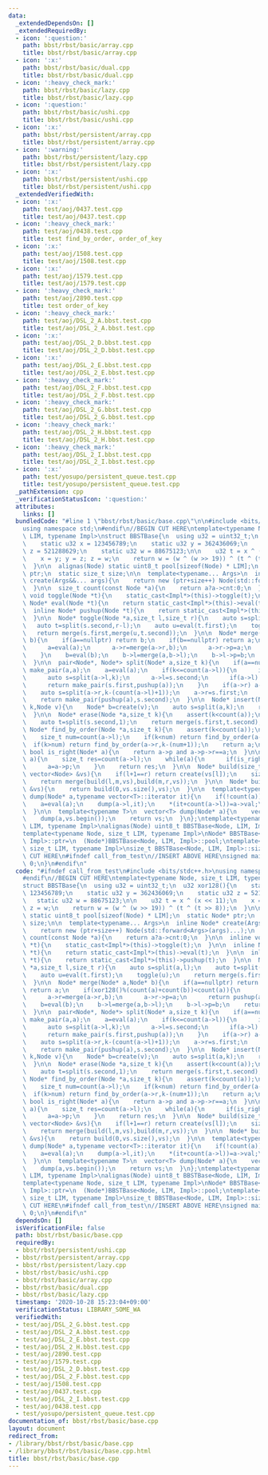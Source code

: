 ```yaml
---
data:
  _extendedDependsOn: []
  _extendedRequiredBy:
  - icon: ':question:'
    path: bbst/rbst/basic/array.cpp
    title: bbst/rbst/basic/array.cpp
  - icon: ':x:'
    path: bbst/rbst/basic/dual.cpp
    title: bbst/rbst/basic/dual.cpp
  - icon: ':heavy_check_mark:'
    path: bbst/rbst/basic/lazy.cpp
    title: bbst/rbst/basic/lazy.cpp
  - icon: ':question:'
    path: bbst/rbst/basic/ushi.cpp
    title: bbst/rbst/basic/ushi.cpp
  - icon: ':x:'
    path: bbst/rbst/persistent/array.cpp
    title: bbst/rbst/persistent/array.cpp
  - icon: ':warning:'
    path: bbst/rbst/persistent/lazy.cpp
    title: bbst/rbst/persistent/lazy.cpp
  - icon: ':x:'
    path: bbst/rbst/persistent/ushi.cpp
    title: bbst/rbst/persistent/ushi.cpp
  _extendedVerifiedWith:
  - icon: ':x:'
    path: test/aoj/0437.test.cpp
    title: test/aoj/0437.test.cpp
  - icon: ':heavy_check_mark:'
    path: test/aoj/0438.test.cpp
    title: test find_by_order, order_of_key
  - icon: ':x:'
    path: test/aoj/1508.test.cpp
    title: test/aoj/1508.test.cpp
  - icon: ':x:'
    path: test/aoj/1579.test.cpp
    title: test/aoj/1579.test.cpp
  - icon: ':heavy_check_mark:'
    path: test/aoj/2890.test.cpp
    title: test order_of_key
  - icon: ':heavy_check_mark:'
    path: test/aoj/DSL_2_A.bbst.test.cpp
    title: test/aoj/DSL_2_A.bbst.test.cpp
  - icon: ':x:'
    path: test/aoj/DSL_2_D.bbst.test.cpp
    title: test/aoj/DSL_2_D.bbst.test.cpp
  - icon: ':x:'
    path: test/aoj/DSL_2_E.bbst.test.cpp
    title: test/aoj/DSL_2_E.bbst.test.cpp
  - icon: ':heavy_check_mark:'
    path: test/aoj/DSL_2_F.bbst.test.cpp
    title: test/aoj/DSL_2_F.bbst.test.cpp
  - icon: ':heavy_check_mark:'
    path: test/aoj/DSL_2_G.bbst.test.cpp
    title: test/aoj/DSL_2_G.bbst.test.cpp
  - icon: ':heavy_check_mark:'
    path: test/aoj/DSL_2_H.bbst.test.cpp
    title: test/aoj/DSL_2_H.bbst.test.cpp
  - icon: ':heavy_check_mark:'
    path: test/aoj/DSL_2_I.bbst.test.cpp
    title: test/aoj/DSL_2_I.bbst.test.cpp
  - icon: ':x:'
    path: test/yosupo/persistent_queue.test.cpp
    title: test/yosupo/persistent_queue.test.cpp
  _pathExtension: cpp
  _verificationStatusIcon: ':question:'
  attributes:
    links: []
  bundledCode: "#line 1 \"bbst/rbst/basic/base.cpp\"\n\n#include <bits/stdc++.h>\n\
    using namespace std;\n#endif\n//BEGIN CUT HERE\ntemplate<typename Node, size_t\
    \ LIM, typename Impl>\nstruct BBSTBase{\n  using u32 = uint32_t;\n  u32 xor128(){\n\
    \    static u32 x = 123456789;\n    static u32 y = 362436069;\n    static u32\
    \ z = 521288629;\n    static u32 w = 88675123;\n\n    u32 t = x ^ (x << 11);\n\
    \    x = y; y = z; z = w;\n    return w = (w ^ (w >> 19)) ^ (t ^ (t >> 8));\n\
    \  }\n\n  alignas(Node) static uint8_t pool[sizeof(Node) * LIM];\n  static Node*\
    \ ptr;\n  static size_t size;\n\n  template<typename... Args>\n  inline Node*\
    \ create(Args&&... args){\n    return new (ptr+size++) Node(std::forward<Args>(args)...);\n\
    \  }\n\n  size_t count(const Node *a){\n    return a?a->cnt:0;\n  }\n\n  inline\
    \ void toggle(Node *t){\n    static_cast<Impl*>(this)->toggle(t);\n  }\n\n  inline\
    \ Node* eval(Node *t){\n    return static_cast<Impl*>(this)->eval(t);\n  }\n\n\
    \  inline Node* pushup(Node *t){\n    return static_cast<Impl*>(this)->pushup(t);\n\
    \  }\n\n  Node* toggle(Node *a,size_t l,size_t r){\n    auto s=split(a,l);\n \
    \   auto t=split(s.second,r-l);\n    auto u=eval(t.first);\n    toggle(u);\n \
    \   return merge(s.first,merge(u,t.second));\n  }\n\n  Node* merge(Node* a,Node*\
    \ b){\n    if(a==nullptr) return b;\n    if(b==nullptr) return a;\n    if(xor128()%(count(a)+count(b))<count(a)){\n\
    \      a=eval(a);\n      a->r=merge(a->r,b);\n      a->r->p=a;\n      return pushup(a);\n\
    \    }\n    b=eval(b);\n    b->l=merge(a,b->l);\n    b->l->p=b;\n    return pushup(b);\n\
    \  }\n\n  pair<Node*, Node*> split(Node* a,size_t k){\n    if(a==nullptr) return\
    \ make_pair(a,a);\n    a=eval(a);\n    if(k<=count(a->l)){\n      if(a->l) a->l->p=nullptr;\n\
    \      auto s=split(a->l,k);\n      a->l=s.second;\n      if(a->l) a->l->p=a;\n\
    \      return make_pair(s.first,pushup(a));\n    }\n    if(a->r) a->r->p=nullptr;\n\
    \    auto s=split(a->r,k-(count(a->l)+1));\n    a->r=s.first;\n    if(a->r) a->r->p=a;\n\
    \    return make_pair(pushup(a),s.second);\n  }\n\n  Node* insert(Node *a,size_t\
    \ k,Node v){\n    Node* b=create(v);\n    auto s=split(a,k);\n    return merge(merge(s.first,b),s.second);\n\
    \  }\n\n  Node* erase(Node *a,size_t k){\n    assert(k<count(a));\n    auto s=split(a,k);\n\
    \    auto t=split(s.second,1);\n    return merge(s.first,t.second);\n  }\n\n \
    \ Node* find_by_order(Node *a,size_t k){\n    assert(k<count(a));\n    a=eval(a);\n\
    \    size_t num=count(a->l);\n    if(k<num) return find_by_order(a->l,k);\n  \
    \  if(k>num) return find_by_order(a->r,k-(num+1));\n    return a;\n  }\n\n  inline\
    \ bool is_right(Node* a){\n    return a->p and a->p->r==a;\n  }\n\n  size_t order_of_key(Node*\
    \ a){\n    size_t res=count(a->l);\n    while(a){\n      if(is_right(a)) res+=count(a->p->l)+1;\n\
    \      a=a->p;\n    }\n    return res;\n  }\n\n  Node* build(size_t l,size_t r,const\
    \ vector<Node> &vs){\n    if(l+1==r) return create(vs[l]);\n    size_t m=(l+r)>>1;\n\
    \    return merge(build(l,m,vs),build(m,r,vs));\n  }\n\n  Node* build(const vector<Node>\
    \ &vs){\n    return build(0,vs.size(),vs);\n  }\n\n  template<typename T>\n  void\
    \ dump(Node* a,typename vector<T>::iterator it){\n    if(!count(a)) return;\n\
    \    a=eval(a);\n    dump(a->l,it);\n    *(it+count(a->l))=a->val;\n    dump(a->r,it+count(a->l)+1);\n\
    \  }\n\n  template<typename T>\n  vector<T> dump(Node* a){\n    vector<T> vs(count(a));\n\
    \    dump(a,vs.begin());\n    return vs;\n  }\n};\ntemplate<typename Node, size_t\
    \ LIM, typename Impl>\nalignas(Node) uint8_t BBSTBase<Node, LIM, Impl>::pool[];\n\
    template<typename Node, size_t LIM, typename Impl>\nNode* BBSTBase<Node, LIM,\
    \ Impl>::ptr=\n  (Node*)BBSTBase<Node, LIM, Impl>::pool;\ntemplate<typename Node,\
    \ size_t LIM, typename Impl>\nsize_t BBSTBase<Node, LIM, Impl>::size=0;\n//END\
    \ CUT HERE\n#ifndef call_from_test\n//INSERT ABOVE HERE\nsigned main(){\n  return\
    \ 0;\n}\n#endif\n"
  code: "#ifndef call_from_test\n#include <bits/stdc++.h>\nusing namespace std;\n\
    #endif\n//BEGIN CUT HERE\ntemplate<typename Node, size_t LIM, typename Impl>\n\
    struct BBSTBase{\n  using u32 = uint32_t;\n  u32 xor128(){\n    static u32 x =\
    \ 123456789;\n    static u32 y = 362436069;\n    static u32 z = 521288629;\n \
    \   static u32 w = 88675123;\n\n    u32 t = x ^ (x << 11);\n    x = y; y = z;\
    \ z = w;\n    return w = (w ^ (w >> 19)) ^ (t ^ (t >> 8));\n  }\n\n  alignas(Node)\
    \ static uint8_t pool[sizeof(Node) * LIM];\n  static Node* ptr;\n  static size_t\
    \ size;\n\n  template<typename... Args>\n  inline Node* create(Args&&... args){\n\
    \    return new (ptr+size++) Node(std::forward<Args>(args)...);\n  }\n\n  size_t\
    \ count(const Node *a){\n    return a?a->cnt:0;\n  }\n\n  inline void toggle(Node\
    \ *t){\n    static_cast<Impl*>(this)->toggle(t);\n  }\n\n  inline Node* eval(Node\
    \ *t){\n    return static_cast<Impl*>(this)->eval(t);\n  }\n\n  inline Node* pushup(Node\
    \ *t){\n    return static_cast<Impl*>(this)->pushup(t);\n  }\n\n  Node* toggle(Node\
    \ *a,size_t l,size_t r){\n    auto s=split(a,l);\n    auto t=split(s.second,r-l);\n\
    \    auto u=eval(t.first);\n    toggle(u);\n    return merge(s.first,merge(u,t.second));\n\
    \  }\n\n  Node* merge(Node* a,Node* b){\n    if(a==nullptr) return b;\n    if(b==nullptr)\
    \ return a;\n    if(xor128()%(count(a)+count(b))<count(a)){\n      a=eval(a);\n\
    \      a->r=merge(a->r,b);\n      a->r->p=a;\n      return pushup(a);\n    }\n\
    \    b=eval(b);\n    b->l=merge(a,b->l);\n    b->l->p=b;\n    return pushup(b);\n\
    \  }\n\n  pair<Node*, Node*> split(Node* a,size_t k){\n    if(a==nullptr) return\
    \ make_pair(a,a);\n    a=eval(a);\n    if(k<=count(a->l)){\n      if(a->l) a->l->p=nullptr;\n\
    \      auto s=split(a->l,k);\n      a->l=s.second;\n      if(a->l) a->l->p=a;\n\
    \      return make_pair(s.first,pushup(a));\n    }\n    if(a->r) a->r->p=nullptr;\n\
    \    auto s=split(a->r,k-(count(a->l)+1));\n    a->r=s.first;\n    if(a->r) a->r->p=a;\n\
    \    return make_pair(pushup(a),s.second);\n  }\n\n  Node* insert(Node *a,size_t\
    \ k,Node v){\n    Node* b=create(v);\n    auto s=split(a,k);\n    return merge(merge(s.first,b),s.second);\n\
    \  }\n\n  Node* erase(Node *a,size_t k){\n    assert(k<count(a));\n    auto s=split(a,k);\n\
    \    auto t=split(s.second,1);\n    return merge(s.first,t.second);\n  }\n\n \
    \ Node* find_by_order(Node *a,size_t k){\n    assert(k<count(a));\n    a=eval(a);\n\
    \    size_t num=count(a->l);\n    if(k<num) return find_by_order(a->l,k);\n  \
    \  if(k>num) return find_by_order(a->r,k-(num+1));\n    return a;\n  }\n\n  inline\
    \ bool is_right(Node* a){\n    return a->p and a->p->r==a;\n  }\n\n  size_t order_of_key(Node*\
    \ a){\n    size_t res=count(a->l);\n    while(a){\n      if(is_right(a)) res+=count(a->p->l)+1;\n\
    \      a=a->p;\n    }\n    return res;\n  }\n\n  Node* build(size_t l,size_t r,const\
    \ vector<Node> &vs){\n    if(l+1==r) return create(vs[l]);\n    size_t m=(l+r)>>1;\n\
    \    return merge(build(l,m,vs),build(m,r,vs));\n  }\n\n  Node* build(const vector<Node>\
    \ &vs){\n    return build(0,vs.size(),vs);\n  }\n\n  template<typename T>\n  void\
    \ dump(Node* a,typename vector<T>::iterator it){\n    if(!count(a)) return;\n\
    \    a=eval(a);\n    dump(a->l,it);\n    *(it+count(a->l))=a->val;\n    dump(a->r,it+count(a->l)+1);\n\
    \  }\n\n  template<typename T>\n  vector<T> dump(Node* a){\n    vector<T> vs(count(a));\n\
    \    dump(a,vs.begin());\n    return vs;\n  }\n};\ntemplate<typename Node, size_t\
    \ LIM, typename Impl>\nalignas(Node) uint8_t BBSTBase<Node, LIM, Impl>::pool[];\n\
    template<typename Node, size_t LIM, typename Impl>\nNode* BBSTBase<Node, LIM,\
    \ Impl>::ptr=\n  (Node*)BBSTBase<Node, LIM, Impl>::pool;\ntemplate<typename Node,\
    \ size_t LIM, typename Impl>\nsize_t BBSTBase<Node, LIM, Impl>::size=0;\n//END\
    \ CUT HERE\n#ifndef call_from_test\n//INSERT ABOVE HERE\nsigned main(){\n  return\
    \ 0;\n}\n#endif\n"
  dependsOn: []
  isVerificationFile: false
  path: bbst/rbst/basic/base.cpp
  requiredBy:
  - bbst/rbst/persistent/ushi.cpp
  - bbst/rbst/persistent/array.cpp
  - bbst/rbst/persistent/lazy.cpp
  - bbst/rbst/basic/ushi.cpp
  - bbst/rbst/basic/array.cpp
  - bbst/rbst/basic/dual.cpp
  - bbst/rbst/basic/lazy.cpp
  timestamp: '2020-10-28 15:23:04+09:00'
  verificationStatus: LIBRARY_SOME_WA
  verifiedWith:
  - test/aoj/DSL_2_G.bbst.test.cpp
  - test/aoj/DSL_2_A.bbst.test.cpp
  - test/aoj/DSL_2_E.bbst.test.cpp
  - test/aoj/DSL_2_H.bbst.test.cpp
  - test/aoj/2890.test.cpp
  - test/aoj/1579.test.cpp
  - test/aoj/DSL_2_D.bbst.test.cpp
  - test/aoj/DSL_2_F.bbst.test.cpp
  - test/aoj/1508.test.cpp
  - test/aoj/0437.test.cpp
  - test/aoj/DSL_2_I.bbst.test.cpp
  - test/aoj/0438.test.cpp
  - test/yosupo/persistent_queue.test.cpp
documentation_of: bbst/rbst/basic/base.cpp
layout: document
redirect_from:
- /library/bbst/rbst/basic/base.cpp
- /library/bbst/rbst/basic/base.cpp.html
title: bbst/rbst/basic/base.cpp
---
```


